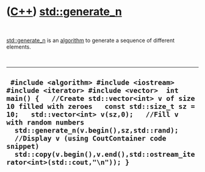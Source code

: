 
 

 

 

 

 

([C++](Cpp.md)) [std::generate\_n](CppGenerate_n.md)
======================================================

 

[std::generate\_n](CppGenerate_n.md) is an
[algorithm](CppAlgorithm.md) to generate a sequence of different
elements.

 

  ------------------------------------------------------------------------------------------------------------------------------------------------------------------------------------------------------------------------------------------------------------------------------------------------------------------------------------------------------------------------------------------------------------------------------
  ` #include <algorithm> #include <iostream> #include <iterator> #include <vector>  int main() {   //Create std::vector<int> v of size 10 filled with zeroes   const std::size_t sz = 10;   std::vector<int> v(sz,0);   //Fill v with random numbers   std::generate_n(v.begin(),sz,std::rand);   //Display v (using CoutContainer code snippet)   std::copy(v.begin(),v.end(),std::ostream_iterator<int>(std::cout,"\n")); }`
  ------------------------------------------------------------------------------------------------------------------------------------------------------------------------------------------------------------------------------------------------------------------------------------------------------------------------------------------------------------------------------------------------------------------------------

 

 

 

 

 

 

